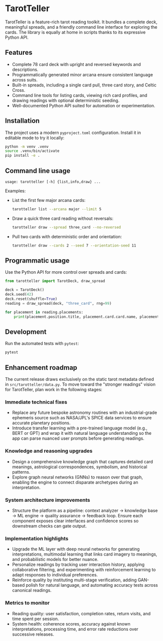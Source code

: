 # TarotTeller

TarotTeller is a feature-rich tarot reading toolkit.  It bundles a complete deck,
meaningful spreads, and a friendly command line interface for exploring the
cards.  The library is equally at home in scripts thanks to its expressive Python
API.

## Features

- Complete 78 card deck with upright and reversed keywords and descriptions.
- Programmatically generated minor arcana ensure consistent language across suits.
- Built-in spreads, including a single card pull, three card story, and Celtic Cross.
- Command line tools for listing cards, viewing rich card profiles, and drawing
  readings with optional deterministic seeding.
- Well-documented Python API suited for automation or experimentation.

## Installation

The project uses a modern `pyproject.toml` configuration.  Install it in editable
mode to try it locally:

```bash
python -m venv .venv
source .venv/bin/activate
pip install -e .
```

## Command line usage

```
usage: tarotteller [-h] {list,info,draw} ...
```

Examples:

- List the first few major arcana cards:

  ```bash
  tarotteller list --arcana major --limit 5
  ```

- Draw a quick three card reading without reversals:

  ```bash
  tarotteller draw --spread three_card --no-reversed
  ```

- Pull two cards with deterministic order and orientation:

  ```bash
  tarotteller draw --cards 2 --seed 7 --orientation-seed 11
  ```

## Programmatic usage

Use the Python API for more control over spreads and cards:

```python
from tarotteller import TarotDeck, draw_spread

deck = TarotDeck()
deck.seed(42)
deck.reset(shuffle=True)
reading = draw_spread(deck, "three_card", rng=99)

for placement in reading.placements:
    print(placement.position.title, placement.card.card.name, placement.card.orientation)
```

## Development

Run the automated tests with `pytest`:

```bash
pytest
```

## Enhancement roadmap

The current release draws exclusively on the static tarot metadata defined in
`src/tarotteller/data.py`.  To move toward the "stronger readings" vision for
TarotTeller, plan work in the following stages:

### Immediate technical fixes

- Replace any future bespoke astronomy routines with an industrial-grade
  ephemeris source such as NASA/JPL's SPICE data services to ensure accurate
  planetary positions.
- Introduce transfer learning with a pre-trained language model (e.g., BERT or
  GPT) and wrap it with natural language understanding so the app can parse
  nuanced user prompts before generating readings.

### Knowledge and reasoning upgrades

- Design a comprehensive knowledge graph that captures detailed card meanings,
  astrological correspondences, symbolism, and historical patterns.
- Explore graph neural networks (GNNs) to reason over that graph, enabling the
  engine to connect disparate archetypes during an interpretation.

### System architecture improvements

- Structure the platform as a pipeline: context analyzer → knowledge base → ML
  engine → quality assurance → feedback loop.  Ensure each component exposes
  clear interfaces and confidence scores so downstream checks can gate output.

### Implementation highlights

- Upgrade the ML layer with deep neural networks for generating interpretations,
  multimodal learning that links card imagery to meanings, and probabilistic
  models for better nuance.
- Personalize readings by tracking user interaction history, applying
  collaborative filtering, and experimenting with reinforcement learning to
  adapt responses to individual preferences.
- Reinforce quality by instituting multi-stage verification, adding GAN-based
  polish for natural language, and automating accuracy tests across canonical
  readings.

### Metrics to monitor

- Reading quality: user satisfaction, completion rates, return visits, and time
  spent per session.
- System health: coherence scores, accuracy against known interpretations,
  processing time, and error rate reductions over successive releases.
